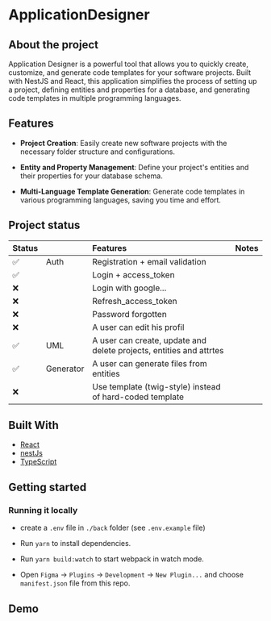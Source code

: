 # ApplicationDesigner

<div id="top"></div>

## About the project

Application Designer is a powerful tool that allows you to quickly create, customize, and generate code templates for your software projects. Built with NestJS and React, this application simplifies the process of setting up a project, defining entities and properties for a database, and generating code templates in multiple programming languages.

## Features

-   **Project Creation**: Easily create new software projects with the necessary folder structure and configurations.

-   **Entity and Property Management**: Define your project's entities and their properties for your database schema.

-   **Multi-Language Template Generation**: Generate code templates in various programming languages, saving you time and effort.

## Project status

| Status |           | Features                                                            | Notes |
| :----- | :-------- | :------------------------------------------------------------------ | ----- |
| ✅     | Auth      | Registration + email validation                                     |       |
| ✅     |           | Login + access_token                                                |       |
| ❌     |           | Login with google...                                                |       |
| ❌     |           | Refresh_access_token                                                |       |
| ❌     |           | Password forgotten                                                  |       |
| ❌     |           | A user can edit his profil                                          |       |
| ✅     | UML       | A user can create, update and delete projects, entities and attrtes |       |
| ✅     | Generator | A user can generate files from entities                             |       |
| ❌     |           | Use template (twig-style) instead of hard-coded template            |       |

## Built With

-   [React](https://reactjs.org)
-   [nestJs](https://nestjs.com/)
-   [TypeScript](http://typescriptlang.org)

## Getting started

### Running it locally

-   create a `.env` file in `./back` folder (see `.env.example` file)

-   Run `yarn` to install dependencies.
-   Run `yarn build:watch` to start webpack in watch mode.
-   Open `Figma` -> `Plugins` -> `Development` -> `New Plugin...` and choose `manifest.json` file from this repo.

## Demo
